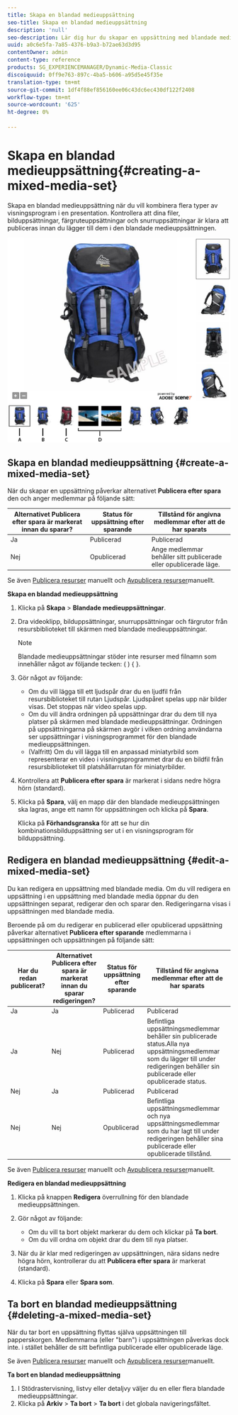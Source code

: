 ```yaml
---
title: Skapa en blandad medieuppsättning
seo-title: Skapa en blandad medieuppsättning
description: 'null'
seo-description: Lär dig hur du skapar en uppsättning med blandade media.
uuid: a0c6e5fa-7a85-4376-b9a3-b72ae63d3d95
contentOwner: admin
content-type: reference
products: SG_EXPERIENCEMANAGER/Dynamic-Media-Classic
discoiquuid: 0ff9e763-897c-4ba5-b606-a95d5e45f35e
translation-type: tm+mt
source-git-commit: 1df4f88ef856160ee06c43dc6ec430df122f2408
workflow-type: tm+mt
source-wordcount: '625'
ht-degree: 0%

---
```



# Skapa en blandad medieuppsättning{#creating-a-mixed-media-set}

Skapa en blandad medieuppsättning när du vill kombinera flera typer av visningsprogram i en presentation. Kontrollera att dina filer, bilduppsättningar, färgruteuppsättningar och snurruppsättningar är klara att publiceras innan du lägger till dem i den blandade medieuppsättningen.

![Blandad medieuppsättning](/help/assets/mm_mixed_media_set.png)

## Skapa en blandad medieuppsättning {#create-a-mixed-media-set}

När du skapar en uppsättning påverkar alternativet **Publicera efter spara** den och anger medlemmar på följande sätt:

| Alternativet Publicera efter spara är markerat innan du sparar? | Status för uppsättning efter sparande | Tillstånd för angivna medlemmar efter att de har sparats |
|--- |--- |--- |
| Ja | Publicerad | Publicerad |
| Nej | Opublicerad | Ange medlemmar behåller sitt publicerade eller opublicerade läge. |

Se även [Publicera resurser](publishing-files.md#manually_publishing_assets) manuellt och [Avpublicera resurser](publishing-files.md#manually_unpublishing_assets)manuellt.

**Skapa en blandad medieuppsättning**

1. Klicka på **Skapa** > **Blandade medieuppsättningar**.
1. Dra videoklipp, bilduppsättningar, snurruppsättningar och färgrutor från resursbiblioteket till skärmen med blandade medieuppsättningar.

   >[!NOTE]
   >
   >Blandade medieuppsättningar stöder inte resurser med filnamn som innehåller något av följande tecken: ( ) { }.

1. Gör något av följande:

   * Om du vill lägga till ett ljudspår drar du en ljudfil från resursbiblioteket till rutan Ljudspår. Ljudspåret spelas upp när bilder visas. Det stoppas när video spelas upp.
   * Om du vill ändra ordningen på uppsättningar drar du dem till nya platser på skärmen med blandade medieuppsättningar. Ordningen på uppsättningarna på skärmen avgör i vilken ordning användarna ser uppsättningar i visningsprogrammet för den blandade medieuppsättningen.
   * (Valfritt) Om du vill lägga till en anpassad miniatyrbild som representerar en video i visningsprogrammet drar du en bildfil från resursbiblioteket till platshållarrutan för miniatyrbilder.

1. Kontrollera att **Publicera efter spara** är markerat i sidans nedre högra hörn (standard).
1. Klicka på **Spara**, välj en mapp där den blandade medieuppsättningen ska lagras, ange ett namn för uppsättningen och klicka på **Spara**.

   Klicka på **Förhandsgranska** för att se hur din kombinationsbilduppsättning ser ut i en visningsprogram för bilduppsättning.

## Redigera en blandad medieuppsättning {#edit-a-mixed-media-set}

Du kan redigera en uppsättning med blandade media. Om du vill redigera en uppsättning i en uppsättning med blandade media öppnar du den uppsättningen separat, redigerar den och sparar den. Redigeringarna visas i uppsättningen med blandade media.

Beroende på om du redigerar en publicerad eller opublicerad uppsättning påverkar alternativet **Publicera efter sparande** medlemmarna i uppsättningen och uppsättningen på följande sätt:

| Har du redan publicerat? | Alternativet Publicera efter spara är markerat innan du sparar redigeringen? | Status för uppsättning efter sparande | Tillstånd för angivna medlemmar efter att de har sparats |
|--- |--- |--- |--- |
| Ja | Ja | Publicerad | Publicerad |
| Ja | Nej | Publicerad | Befintliga uppsättningsmedlemmar behåller sin publicerade status.Alla nya uppsättningsmedlemmar som du lägger till under redigeringen behåller sin publicerade eller opublicerade status. |
| Nej | Ja | Publicerad | Publicerad |
| Nej | Nej | Opublicerad | Befintliga uppsättningsmedlemmar och nya uppsättningsmedlemmar som du har lagt till under redigeringen behåller sina publicerade eller opublicerade tillstånd. |

Se även [Publicera resurser](publishing-files.md#manually_publishing_assets) manuellt och [Avpublicera resurser](publishing-files.md#manually_unpublishing_assets)manuellt.

**Redigera en blandad medieuppsättning**

1. Klicka på knappen **Redigera** överrullning för den blandade medieuppsättningen.
1. Gör något av följande:

   * Om du vill ta bort objekt markerar du dem och klickar på **Ta bort**.
   * Om du vill ordna om objekt drar du dem till nya platser.

1. När du är klar med redigeringen av uppsättningen, nära sidans nedre högra hörn, kontrollerar du att **Publicera efter spara** är markerat (standard).
1. Klicka på **Spara** eller **Spara som**.

## Ta bort en blandad medieuppsättning {#deleting-a-mixed-media-set}

När du tar bort en uppsättning flyttas själva uppsättningen till papperskorgen. Medlemmarna (eller &quot;barn&quot;) i uppsättningen påverkas dock inte. i stället behåller de sitt befintliga publicerade eller opublicerade läge.

Se även [Publicera resurser](publishing-files.md#manually_publishing_assets) manuellt och [Avpublicera resurser](publishing-files.md#manually_unpublishing_assets)manuellt.

**Ta bort en blandad medieuppsättning**

1. I Stödrastervisning, listvy eller detaljvy väljer du en eller flera blandade medieuppsättningar.
1. Klicka på **Arkiv** > **Ta bort** > **Ta bort** i det globala navigeringsfältet.

